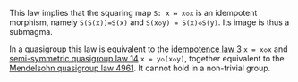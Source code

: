 This law implies that the squaring map `S: x ↦ x◇x` is an idempotent morphism, namely `S(S(x))=S(x)` and `S(x◇y) = S(x)◇S(y)`.  Its image is thus a submagma.

In a quasigroup this law is equivalent to the [idempotence law 3](https://teorth.github.io/equational_theories/implications/?3) `x = x◇x` and [semi-symmetric quasigroup law 14](https://teorth.github.io/equational_theories/implications/?14) `x = y◇(x◇y)`, together equivalent to the [Mendelsohn quasigroup law 4961](https://teorth.github.io/equational_theories/implications/?4961).  It cannot hold in a non-trivial group.
